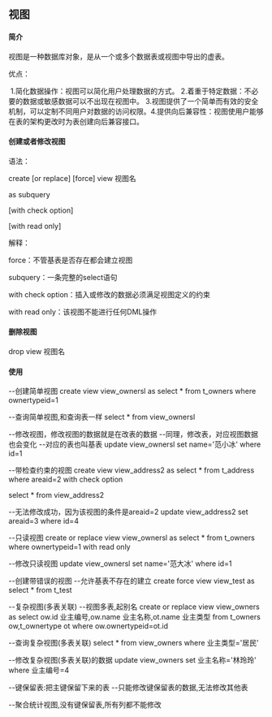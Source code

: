 ## 视图

#### 简介

视图是一种数据库对象，是从一个或多个数据表或视图中导出的虚表。

优点：

​	1.简化数据操作：视图可以简化用户处理数据的方式。
​	2.着重于特定数据：不必要的数据或敏感数据可以不出现在视图中。
​	3.视图提供了一个简单而有效的安全机制，可以定制不同用户对数据的访问权限。
​	4.提供向后兼容性：视图使用户能够在表的架构更改时为表创建向后兼容接口。



#### 创建或者修改视图

语法：

create [or replace] [force] view 视图名

as subquery

[with check option]

[with read only]

解释：

force：不管基表是否存在都会建立视图

subquery：一条完整的select语句

with check option：插入或修改的数据必须满足视图定义的约束

with read only：该视图不能进行任何DML操作



#### 删除视图

drop view 视图名



#### 使用

--创建简单视图
create view view_ownersl as
select * from t_owners where ownertypeid=1

--查询简单视图,和查询表一样
select * from view_ownersl

--修改视图，修改视图的数据就是在改表的数据
--同理，修改表，对应视图数据也会变化
--对应的表也叫基表
update view_ownersl set name='范小冰' where id=1


--带检查约束的视图
create view view_address2 as
select * from t_address where areaid=2
with check option

select * from view_address2

--无法修改成功，因为该视图的条件是areaid=2
update view_address2 set areaid=3 where id=4


--只读视图
create or replace view view_ownersl as
select * from t_owners where ownertypeid=1
with read only

--修改只读视图
update view_ownersl set name='范大冰' where id=1

--创建带错误的视图
--允许基表不存在的建立
create force view view_test as 
select * from t_test

--复杂视图(多表关联)
--视图多表,起别名
create or replace view view_owners as
select ow.id 业主编号,ow.name 业主名称,ot.name 业主类型 from t_owners ow,t_ownertype ot
where ow.ownertypeid=ot.id

--查询复杂视图(多表关联)
select * from view_owners where 业主类型='居民'

--修改复杂视图(多表关联)的数据
update view_owners set 业主名称='林玲玲' where 业主编号=4

--键保留表:把主键保留下来的表
--只能修改键保留表的数据,无法修改其他表

--聚合统计视图,没有键保留表,所有列都不能修改